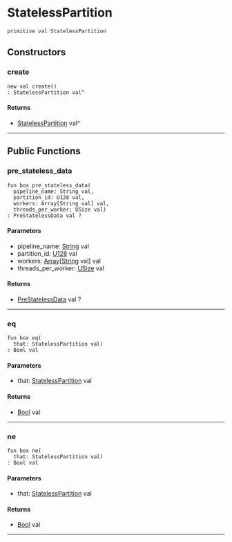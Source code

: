 # StatelessPartition

```pony
primitive val StatelessPartition
```

## Constructors

### create

```pony
new val create()
: StatelessPartition val^
```

#### Returns

* [StatelessPartition](wallaroo-core-topology-StatelessPartition) val^

---

## Public Functions

### pre_stateless_data

```pony
fun box pre_stateless_data(
  pipeline_name: String val,
  partition_id: U128 val,
  workers: Array[String val] val,
  threads_per_worker: USize val)
: PreStatelessData val ?
```
#### Parameters

*   pipeline_name: [String](builtin-String) val
*   partition_id: [U128](builtin-U128) val
*   workers: [Array](builtin-Array)\[[String](builtin-String) val\] val
*   threads_per_worker: [USize](builtin-USize) val

#### Returns

* [PreStatelessData](wallaroo-core-topology-PreStatelessData) val ?

---

### eq

```pony
fun box eq(
  that: StatelessPartition val)
: Bool val
```
#### Parameters

*   that: [StatelessPartition](wallaroo-core-topology-StatelessPartition) val

#### Returns

* [Bool](builtin-Bool) val

---

### ne

```pony
fun box ne(
  that: StatelessPartition val)
: Bool val
```
#### Parameters

*   that: [StatelessPartition](wallaroo-core-topology-StatelessPartition) val

#### Returns

* [Bool](builtin-Bool) val

---

